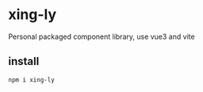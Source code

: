 # xing-ly

Personal packaged component library, use vue3 and vite

## install

```shell
npm i xing-ly
```

